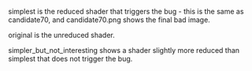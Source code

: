 simplest is the reduced shader that triggers the bug - this is the same as candidate70, and candidate70.png shows the final bad image.

original is the unreduced shader.

simpler_but_not_interesting shows a shader slightly more reduced than simplest that does not trigger the bug.
